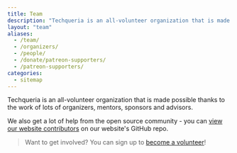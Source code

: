 ```yaml
---
title: Team
description: "Techqueria is an all-volunteer organization that is made possible thanks to the work of lots of organizers, mentors, sponsors and advisors."
layout: "team"
aliases:
  - /team/
  - /organizers/
  - /people/
  - /donate/patreon-supporters/
  - /patreon-supporters/
categories:
  - sitemap
---
```


Techqueria is an all-volunteer organization that is made possible thanks to the work of lots of organizers, mentors, sponsors and advisors.

We also get a lot of help from the open source community - you can <a href="https://github.com/techqueria/website/graphs/contributors" rel="noopener" target="_blank">view our website contributors</a>
on our website's GitHub repo.

> Want to get involved? You can sign up to [become a volunteer](/support-us/volunteer)!
